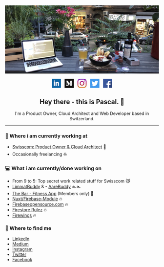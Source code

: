 <img src="https://github.com/lupas/lupas/blob/master/img/header.jpg?raw=true"></img>
<p align='center'>
<a href="https://www.linkedin.com/in/pascalluther/"><img height="30" src="https://github.com/lupas/lupas/blob/master/icons/linkedin.png?raw=true"></a>&nbsp;&nbsp;
<a href="https://medium.com/@pascalluther"><img height="30" src="https://github.com/lupas/lupas/blob/master/icons/medium.png?raw=true"></a>&nbsp;&nbsp;
<a href="https://instagram.com/pascalabroad"><img height="30" src="https://github.com/lupas/lupas/blob/master/icons/instagram.jpg?raw=true"></a>&nbsp;&nbsp;
<a href="https://twitter.com/pascalluther"><img height="30" src="https://github.com/lupas/lupas/blob/master/icons/twitter.png?raw=true"></a>&nbsp;&nbsp;
<a href="https://www.facebook.com/pascal.luther"><img height="30" src="https://github.com/lupas/lupas/blob/master/icons/facebook.png?raw=true"></a>
</p>

<h2 align="center">Hey there - this is Pascal. 👋</h2>
<p align="center">I'm a Product Owner, Cloud Architect and Web Developer based in Switzerland.
</p>

---

### 💼 Where i am currently working at
- [Swisscom: Product Owner & Cloud Architect](https://www.swisscom.com) 💼 
- Occasionally freelancing ⛵️

### 💻 What i am currently/done working on
- From 9 to 5: Top secret work related stuff for Swisscom 😼
- [LimmatBuddy](https://www.aarebuddy.ch/) & - [AareBuddy](https://www.aarebuddy.ch/) 🏊🏊
- [The Bar - Fitness App](https://app.gymwiththebar.com/) (Members only) 💪
- [Nuxt/Firebase-Module](https://github.com/nuxt-community/firebase-module) 🔥
- [Firebaseopensource.com](https://github.com/firebase/firebaseopensource.com) 🔥
- [Firestore Rulez](https://github.com/lupas/firestore-rulez) 🔥
- [Firewings](https://github.com/lupas/firewings) 🔥

<!-- ### 📖 What i am currently learning
- ...
- ... -->

### 👥 Where to find me
- [LinkedIn](https://ch.linkedin.com/in/pascalluther)
- [Medium](http://lupas.medium.com/)
- [Instagram](https://www.instagram.com/pascalabroad/?hl=en)
- [Twitter](https://twitter.com/pascalluther?lang=en)
- [Facebook](https://www.facebook.com/pascal.luther)
